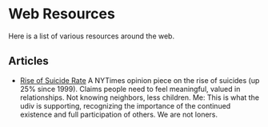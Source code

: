 # Web Resources

Here is a list of various resources around the web. 


## Articles


* [Rise of Suicide Rate](https://www.nytimes.com/2018/06/23/opinion/sunday/suicide-rate-existential-crisis.html) A NYTimes opinion piece on the rise of suicides (up 25% since  1999). Claims people need to feel meaningful, valued in relationships. Not knowing neighbors, less children.  Me: This is what the udiv is supporting, recognizing the importance of the continued existence and full participation of others. We are not loners. 
